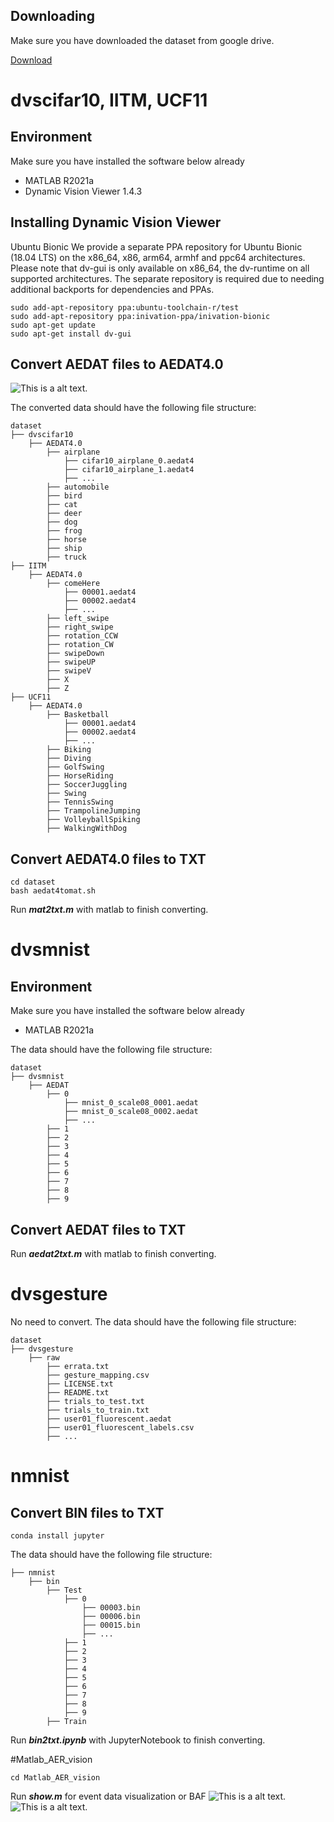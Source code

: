 ## Downloading
Make sure you have downloaded the dataset from google drive.

[Download](https://drive.google.com/drive/folders/18uZjMU5_N_V3G-XuS8IVA5NSAHMheTsW?usp=sharing)

# dvscifar10, IITM, UCF11
## Environment
Make sure you have installed the software below already 
* MATLAB R2021a
* Dynamic Vision Viewer 1.4.3

## Installing Dynamic Vision Viewer
Ubuntu Bionic
We provide a separate PPA repository for Ubuntu Bionic (18.04 LTS) on the x86_64, x86, arm64, armhf and ppc64 architectures. Please note that dv-gui is only available on x86_64, the dv-runtime on all supported architectures. The separate repository is required due to needing additional backports for dependencies and PPAs.
```
sudo add-apt-repository ppa:ubuntu-toolchain-r/test
sudo add-apt-repository ppa:inivation-ppa/inivation-bionic
sudo apt-get update
sudo apt-get install dv-gui
```

## Convert AEDAT files to AEDAT4.0

![This is a alt text.](/image/image0.png "AEDATtoAEDAT4.0.")

The converted data should have the following file structure:
```
dataset
├── dvscifar10
    ├── AEDAT4.0
        ├── airplane
            ├── cifar10_airplane_0.aedat4
            ├── cifar10_airplane_1.aedat4
            ├── ...
        ├── automobile
        ├── bird
        ├── cat
        ├── deer
        ├── dog
        ├── frog
        ├── horse
        ├── ship
        ├── truck
├── IITM
    ├── AEDAT4.0
        ├── comeHere
            ├── 00001.aedat4
            ├── 00002.aedat4
            ├── ...
        ├── left_swipe
        ├── right_swipe
        ├── rotation_CCW
        ├── rotation_CW
        ├── swipeDown
        ├── swipeUP
        ├── swipeV
        ├── X
        ├── Z
├── UCF11
    ├── AEDAT4.0
        ├── Basketball
            ├── 00001.aedat4
            ├── 00002.aedat4
            ├── ...
        ├── Biking
        ├── Diving
        ├── GolfSwing
        ├── HorseRiding
        ├── SoccerJuggling
        ├── Swing
        ├── TennisSwing
        ├── TrampolineJumping
        ├── VolleyballSpiking
        ├── WalkingWithDog        
```
## Convert AEDAT4.0 files to TXT
```
cd dataset
bash aedat4tomat.sh
```
Run ***mat2txt.m*** with matlab to finish converting.

# dvsmnist
## Environment
Make sure you have installed the software below already 
* MATLAB R2021a

The data should have the following file structure:
```
dataset
├── dvsmnist
    ├── AEDAT
        ├── 0
            ├── mnist_0_scale08_0001.aedat
            ├── mnist_0_scale08_0002.aedat
            ├── ...
        ├── 1
        ├── 2
        ├── 3
        ├── 4
        ├── 5
        ├── 6
        ├── 7
        ├── 8
        ├── 9
```
## Convert AEDAT files to TXT
Run ***aedat2txt.m*** with matlab to finish converting.

# dvsgesture
No need to convert.
The data should have the following file structure:
```
dataset
├── dvsgesture
    ├── raw
        ├── errata.txt
        ├── gesture_mapping.csv
        ├── LICENSE.txt
        ├── README.txt
        ├── trials_to_test.txt
        ├── trials_to_train.txt
        ├── user01_fluorescent.aedat
        ├── user01_fluorescent_labels.csv
        ├── ...
```
# nmnist
## Convert BIN files to TXT

```
conda install jupyter
```

The data should have the following file structure:
```
├── nmnist
    ├── bin
        ├── Test
            ├── 0
                ├── 00003.bin
                ├── 00006.bin
                ├── 00015.bin
                ├── ...
            ├── 1
            ├── 2
            ├── 3
            ├── 4
            ├── 5
            ├── 6
            ├── 7
            ├── 8
            ├── 9
        ├── Train
```
Run ***bin2txt.ipynb*** with JupyterNotebook to finish converting.

#Matlab_AER_vision
```
cd Matlab_AER_vision
```
Run ***show.m*** for event data visualization or BAF
![This is a alt text.](/image/image1.png "This is a 2D image.")
![This is a alt text.](/image/image2.png "This is a 3D image.")
